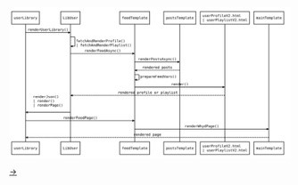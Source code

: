![](assets/sequence.svg)

<style>img { display: block; margin: 0 auto; }</style>

[→](08-pièges.md)

<!--
🔍 Observations:

- `userProfileV2.html` définit bouton "load more"

- ... sélectionné et populé par `controllers/LibUser.js`

- ... rendu (complet ou pas) par `templates/feed.js`

- ... en fonction de `header` et `options.after`
-->

